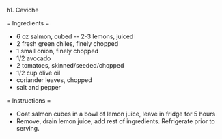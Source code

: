 h1. Ceviche

= Ingredients =
- 6 oz salmon, cubed
-- 2-3 lemons, juiced
- 2 fresh green chiles, finely chopped
- 1 small onion, finely chopped
- 1/2 avocado
- 2 tomatoes, skinned/seeded/chopped
- 1/2 cup olive oil
- coriander leaves, chopped
- salt and pepper

= Instructions =
* Coat salmon cubes in a bowl of lemon juice, leave in fridge for 5 hours
* Remove, drain lemon juice, add rest of ingredients. Refrigerate prior to serving.

